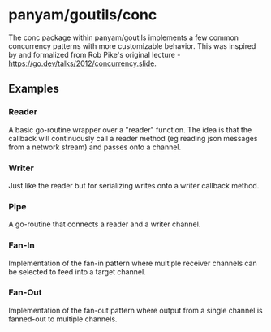 # panyam/goutils/conc

The conc package within panyam/goutils implements a few common concurrency patterns with more customizable behavior.  This was inspired by
and formalized from Rob Pike's original lecture - https://go.dev/talks/2012/concurrency.slide. 

## Examples

### Reader

A basic go-routine wrapper over a "reader" function.  The idea is that the callback will continuously call a reader method (eg reading json messages from a network stream) and passes onto a channel.

### Writer

Just like the reader but for serializing writes onto a writer callback method.

### Pipe

A go-routine that connects a reader and a writer channel.

### Fan-In

Implementation of the fan-in pattern where multiple receiver channels can be selected to feed into a target channel.

### Fan-Out

Implementation of the fan-out pattern where output from a single channel is fanned-out to multiple channels.

